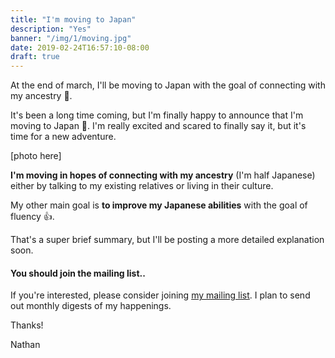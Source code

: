 ```yaml
---
title: "I'm moving to Japan"
description: "Yes"
banner: "/img/1/moving.jpg"
date: 2019-02-24T16:57:10-08:00
draft: true
---
```


At the end of march, I'll be moving to Japan with the goal of connecting with my ancestry 🎉.

It's been a long time coming, but I'm finally happy to announce that I'm moving to Japan 🎉. I'm really excited and scared to finally say it, but it's time for a new adventure.

[photo here]

**I'm moving in hopes of connecting with my ancestry** (I'm half Japanese) either by talking to my existing relatives or living in their culture.

My other main goal is **to improve my Japanese abilities** with the goal of fluency 👍.

That's a super brief summary, but I'll be posting a more detailed explanation soon.

#### You should join the mailing list..

If you're interested, please consider joining [my mailing list](/mailing_list). I plan to send out monthly digests of my happenings.

Thanks!

Nathan



